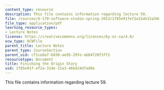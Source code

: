 ```yaml
---
content_type: resource
description: This file contains information regarding lecture 59.
file: /courses/6-170-software-studio-spring-2013/1f85e91fef2a31de15a346b424d7ad0a_MIT6_170S13_59-fini-story.pdf
file_type: application/pdf
learning_resource_types:
- Lecture Notes
license: https://creativecommons.org/licenses/by-nc-sa/4.0/
ocw_type: OCWFile
parent_title: Lecture Notes
parent_type: CourseSection
parent_uid: cf1ce8a7-b030-ae95-29fe-ab84f20f3ff2
resourcetype: Document
title: Finishing the Origin Story
uid: 1f85e91f-ef2a-31de-15a3-46b424d7ad0a
---
```

This file contains information regarding lecture 59.